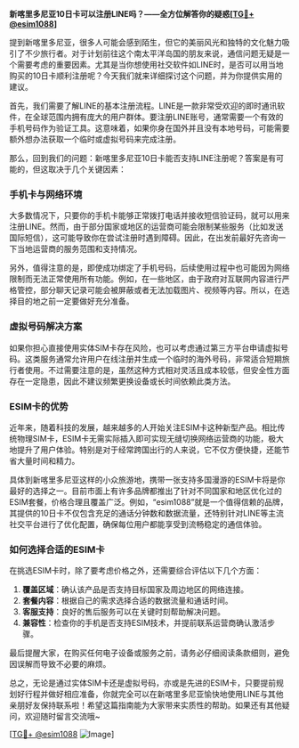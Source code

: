 **新喀里多尼亚10日卡可以注册LINE吗？——全方位解答你的疑惑[[TG💪+ @esim1088](https://t.me/s/esim1088)]**

提到新喀里多尼亚，很多人可能会感到陌生，但它的美丽风光和独特的文化魅力吸引了不少旅行者。对于计划前往这个南太平洋岛国的朋友来说，通信问题无疑是一个需要考虑的重要因素。尤其是当你想使用社交软件如LINE时，是否可以用当地购买的10日卡顺利注册呢？今天我们就来详细探讨这个问题，并为你提供实用的建议。

首先，我们需要了解LINE的基本注册流程。LINE是一款非常受欢迎的即时通讯软件，在全球范围内拥有庞大的用户群体。要注册LINE账号，通常需要一个有效的手机号码作为验证工具。这意味着，如果你身在国外并且没有本地号码，可能需要额外想办法获取一个临时或虚拟号码来完成注册。

那么，回到我们的问题：新喀里多尼亚10日卡能否支持LINE注册呢？答案是有可能的，但这取决于几个关键因素：

### **手机卡与网络环境**
大多数情况下，只要你的手机卡能够正常拨打电话并接收短信验证码，就可以用来注册LINE。然而，由于部分国家或地区的运营商可能会限制某些服务（比如发送国际短信），这可能导致你在尝试注册时遇到障碍。因此，在出发前最好先咨询一下当地运营商的服务范围和支持情况。

另外，值得注意的是，即使成功绑定了手机号码，后续使用过程中也可能因为网络限制而无法正常使用所有功能。例如，在一些地区，由于政府对互联网内容进行严格管控，部分聊天记录可能会被屏蔽或者无法加载图片、视频等内容。所以，在选择目的地之前一定要做好充分准备。

### **虚拟号码解决方案**
如果你担心直接使用实体SIM卡存在风险，也可以考虑通过第三方平台申请虚拟号码。这类服务通常允许用户在线注册并生成一个临时的海外号码，非常适合短期旅行者使用。不过需要注意的是，虽然这种方式相对灵活且成本较低，但安全性方面存在一定隐患，因此不建议频繁更换设备或长时间依赖此类方法。

### **ESIM卡的优势**
近年来，随着科技的发展，越来越多的人开始关注ESIM卡这种新型产品。相比传统物理SIM卡，ESIM卡无需实际插入即可实现无缝切换网络运营商的功能，极大地提升了用户体验。特别是对于经常跨国出行的人来说，它不仅方便快捷，还能节省大量时间和精力。

具体到新喀里多尼亚这样的小众旅游地，携带一张支持多国漫游的ESIM卡将是你最好的选择之一。目前市面上有许多品牌都推出了针对不同国家和地区优化过的ESIM套餐，价格合理且覆盖广泛。例如，“esim1088”就是一个值得信赖的品牌，其提供的10日卡不仅包含充足的通话分钟数和数据流量，还特别针对LINE等主流社交平台进行了优化配置，确保每位用户都能享受到流畅稳定的通信体验。

### **如何选择合适的ESIM卡**
在挑选ESIM卡时，除了要考虑价格之外，还需要综合评估以下几个方面：
1. **覆盖区域**：确认该产品是否支持目标国家及周边地区的网络连接。
2. **套餐内容**：根据自己的需求选择合适的数据流量和通话时间。
3. **客服支持**：良好的售后服务可以在关键时刻帮助解决问题。
4. **兼容性**：检查你的手机是否支持ESIM技术，并提前联系运营商确认激活步骤。

最后提醒大家，在购买任何电子设备或服务之前，请务必仔细阅读条款细则，避免因误解而导致不必要的麻烦。

总之，无论是通过实体SIM卡还是虚拟号码，亦或是先进的ESIM卡，只要提前规划好行程并做好相应准备，你就完全可以在新喀里多尼亚愉快地使用LINE与其他亲朋好友保持联系啦！希望这篇指南能为大家带来实质性的帮助。如果还有其他疑问，欢迎随时留言交流哦~

[[TG💪+ @esim1088](https://t.me/s/esim1088) ![Image](https://i.postimg.cc/4NQfJmqS/Snipaste-2025-05-13-00-14-12.png)]